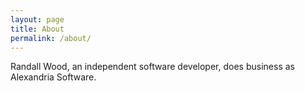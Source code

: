 ```yaml
---
layout: page
title: About
permalink: /about/
---
```


Randall Wood, an independent software developer, does business as Alexandria Software.
